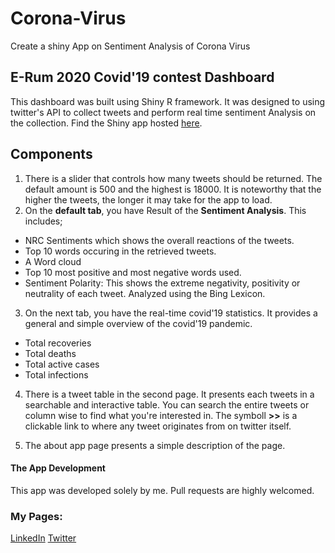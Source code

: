 # Corona-Virus
Create a shiny App on Sentiment Analysis of Corona Virus


## E-Rum 2020 Covid'19 contest Dashboard
This dashboard was built using Shiny R framework. It was designed to using twitter's API to collect tweets and perform real time sentiment Analysis on the collection. Find the Shiny app hosted [here](https://simmie.shinyapps.io/Corona_Dashboard/?_ga=2.227603421.1973774054.1590876545-1563876717.1589398630).

## Components
1. There is a slider that controls how many tweets should be returned. The default amount is 500 and the highest is 18000. It is noteworthy that the higher the tweets, the longer it may take for  the app to load. 
2. On the **default tab**, you have Result of the **Sentiment Analysis**. This includes;
- NRC Sentiments which shows the overall reactions of the tweets.
- Top 10 words occuring in the retrieved tweets.
- A Word cloud 
- Top 10 most positive and most negative words used.
- Sentiment Polarity: This shows the extreme negativity, positivity or neutrality of each tweet. Analyzed using the Bing Lexicon.

3. On the next tab, you have the real-time covid'19 statistics. It provides a general and simple overview of the covid'19 pandemic.
- Total recoveries
- Total deaths
- Total active cases
- Total infections 

4. There is a tweet table in the second page. It presents each tweets in a searchable and interactive table. You can search the entire tweets or column wise to find what you're interested in. The symboll **>>** is a clickable link to where any tweet originates from on twitter itself.

5. The about app page presents a simple description of the page. 

#### The App Development
This app was developed solely by me. Pull requests are highly welcomed. 
### My Pages:
[LinkedIn](https://www.linkedin.com/in/simileoluwa-kafaru/)
[Twitter](https://twitter.com/Simmie_kafaru)
